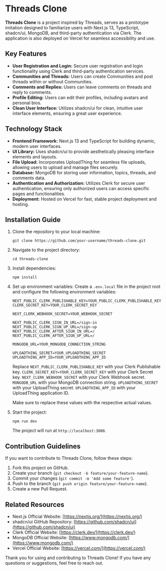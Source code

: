 # Threads Clone

**Threads Clone** is a project inspired by Threads, serves as a prototype imitation designed to familiarize users with Next.js 13, TypeScript, shadcn/ui, MongoDB, and third-party authentication via Clerk. The application is also deployed on Vercel for seamless accessibility and use.

## Key Features

- **User Registration and Login:** Secure user registration and login functionality using Clerk and third-party authentication services.
- **Communities and Threads:** Users can create Communities and post threads within or without Communities.
- **Comments and Replies:** Users can leave comments on threads and reply to comments.
- **Profile Editing:** Users can edit their profiles, including avatars and personal bios.
- **Clean User Interface:** Utilizes shadcn/ui for clean, intuitive user interface elements, ensuring a great user experience.

## Technology Stack

- **Frontend Framework:** Next.js 13 and TypeScript for building dynamic, modern user interfaces.
- **UI Library:** Uses shadcn/ui to provide aesthetically pleasing interface elements and layouts.
- **File Upload:** Incorporates UploadThing for seamless file uploads, allowing users to upload and manage files securely.
- **Database:** MongoDB for storing user information, topics, threads, and comments data.
- **Authentication and Authorization:** Utilizes Clerk for secure user authentication, ensuring only authorized users can access specific pages and functionalities.
- **Deployment:** Hosted on Vercel for fast, stable project deployment and hosting.

## Installation Guide

1. Clone the repository to your local machine:

   ```
   git clone https://github.com/your-username/threads-clone.git
   ```

2. Navigate to the project directory:

   ```
   cd threads-clone
   ```

3. Install dependencies:

   ```
   npm install
   ```

4. Set up environment variables: Create a `.env.local` file in the project root and configure the following environment variables:

   ```
   NEXT_PUBLIC_CLERK_PUBLISHABLE_KEY=YOUR_PUBLIC_CLERK_PUBLISHABLE_KEY
   CLERK_SECRET_KEY=YOUR_CLERK_SECRET_KEY

   NEXT_CLERK_WEBHOOK_SECRET=YOUR_WEBHOOK_SECRET

   NEXT_PUBLIC_CLERK_SIGN_IN_URL=/sign-in
   NEXT_PUBLIC_CLERK_SIGN_UP_URL=/sign-up
   NEXT_PUBLIC_CLERK_AFTER_SIGN_IN_URL=/
   NEXT_PUBLIC_CLERK_AFTER_SIGN_UP_URL=/

   MONGODB_URL=YOUR_MONGODB_CONNECTION_STRING

   UPLOADTHING_SECRET=YOUR_UPLOADTHING_SECRET
   UPLOADTHING_APP_ID=YOUR_UPLOADTHING_APP_ID
   ```

   Replace
   `NEXT_PUBLIC_CLERK_PUBLISHABLE_KEY` with your Clerk Publishable key.
   `CLERK_SECRET_KEY=YOUR_CLERK_SECRET_KEY` with your Clerk Secret key.
   `NEXT_CLERK_WEBHOOK_SECRET` with your Clerk Webhook secret.
   `MONGODB_URL` with your MongoDB connection string.
   `UPLOADTHING_SECRET` with your UploadThing secret.
   `UPLOADTHING_APP_ID` with your UploadThing application ID.

   Make sure to replace these values with the respective actual values.

5. Start the project:

   ```
   npm run dev
   ```

   The project will run at `http://localhost:3000`.

## Contribution Guidelines

If you want to contribute to Threads Clone, follow these steps:

1. Fork this project on GitHub.
2. Create your branch (`git checkout -b feature/your-feature-name`).
3. Commit your changes (`git commit -m 'Add some feature'`).
4. Push to the branch (`git push origin feature/your-feature-name`).
5. Create a new Pull Request.

## Related Resources

- Next.js Official Website: [https://nextjs.org/](https://nextjs.org/)
- shadcn/ui GitHub Repository: [https://github.com/shadcn/ui](https://github.com/shadcn/ui)
- Clerk Official Website: [https://clerk.dev/](https://clerk.dev/)
- MongoDB Official Website: [https://www.mongodb.com/](https://www.mongodb.com/)
- Vercel Official Website: [https://vercel.com/](https://vercel.com/)

Thank you for using and contributing to Threads Clone! If you have any questions or suggestions, feel free to reach out.
